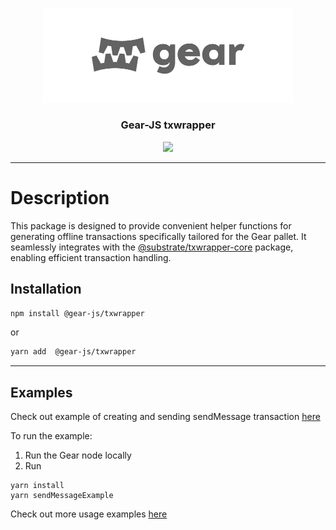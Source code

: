 <p align="center">
  <a href="https://gear-tech.io">
    <img src="https://github.com/gear-tech/gear/blob/master/images/logo-grey.png" width="400" alt="GEAR">
  </a>
</p>
<h3 align="center">
    Gear-JS txwrapper
</h3>
<p align=center>
    <a href="https://github.com/gear-tech/gear-js/blob/master/LICENSE"><img src="https://img.shields.io/badge/License-GPL%203.0-success"></a>
</p>
<hr>

# Description

This package is designed to provide convenient helper functions for generating offline transactions specifically tailored for the Gear pallet. It seamlessly integrates with the  [@substrate/txwrapper-core](https://github.com/paritytech/txwrapper-core) package, enabling efficient transaction handling.


## Installation

```sh
npm install @gear-js/txwrapper
```

or

```sh
yarn add  @gear-js/txwrapper
```

---

## Examples

Check out example of creating and sending sendMessage transaction [here](https://github.com/gear-tech/gear-js/tree/main/tools/txwrapper/examples/sendMessage.ts)

To run the example:
1. Run the Gear node locally
2. Run
```
yarn install
yarn sendMessageExample
```

Check out more usage examples [here](https://github.com/paritytech/txwrapper-core/tree/main/packages/txwrapper-examples)
